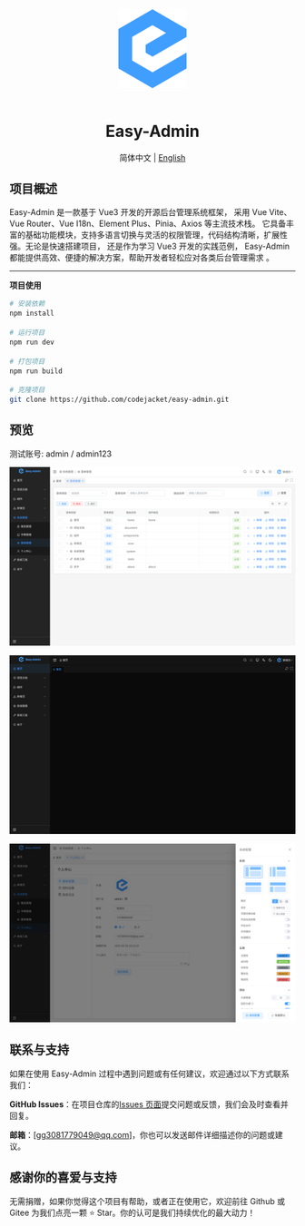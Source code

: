 <div align="center">
    <a href="https://easy-admin.cn">
        <img alt="Easy-Admin Logo" width="120" src="https://github.com/codejck/assets/blob/main/logo.png?raw=true">
    </a>
    <br>
    <br>
    <h1>Easy-Admin</h1>
    简体中文 | <a href="#">English</a>
</div>

## 项目概述

Easy-Admin 是一款基于 Vue3 开发的开源后台管理系统框架， 采用 Vue Vite、Vue Router、Vue I18n、Element Plus、Pinia、Axios 等主流技术栈。 它具备丰富的基础功能模块，支持多语言切换与灵活的权限管理，代码结构清晰，扩展性强。无论是快速搭建项目， 还是作为学习 Vue3 开发的实践范例， Easy-Admin 都能提供高效、便捷的解决方案，帮助开发者轻松应对各类后台管理需求 。

---

**项目使用**

```bash
# 安装依赖
npm install

# 运行项目
npm run dev

# 打包项目
npm run build

# 克隆项目
git clone https://github.com/codejacket/easy-admin.git
```

## 预览

测试账号: admin / admin123

![](https://github.com/codejck/assets/blob/main/preview1.png?raw=true)

![](https://github.com/codejck/assets/blob/main/preview2.png?raw=true)

![](https://github.com/codejck/assets/blob/main/preview3.png?raw=true)

## 联系与支持

如果在使用 Easy-Admin 过程中遇到问题或有任何建议，欢迎通过以下方式联系我们：

**GitHub Issues**：在项目仓库的[Issues 页面](https://github.com/gg3081779049/easy-admin/issues)提交问题或反馈，我们会及时查看并回复。

**邮箱**：\[gg3081779049@qq.com]，你也可以发送邮件详细描述你的问题或建议。

## 感谢你的喜爱与支持

无需捐赠，如果你觉得这个项目有帮助，或者正在使用它，欢迎前往 Github 或 Gitee 为我们点亮一颗 ⭐ Star。你的认可是我们持续优化的最大动力！
